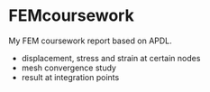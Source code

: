 # FEMcoursework
My FEM coursework report based on APDL.
- displacement, stress and strain at certain nodes
- mesh convergence study
- result at integration points

